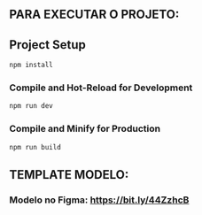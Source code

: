 ## PARA EXECUTAR O PROJETO:


## Project Setup

```sh
npm install
```

### Compile and Hot-Reload for Development

```sh
npm run dev
```

### Compile and Minify for Production

```sh
npm run build
```


## TEMPLATE MODELO:
### Modelo no Figma: https://bit.ly/44ZzhcB



